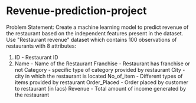 # Revenue-prediction-project

Problem Statement:
Create a machine learning model to predict revenue of the restaurant based on the independent features present in the dataset. Use "Restaurant revenue" dataset which contains 100 observations of restaurants with 8 
attributes:
1. ID - Restaurant ID
2. Name - Name of the Restaurant
    Franchise - Restaurant has franchise or not
    Category - specific type of category provided by restaurant
    City - city in which the restaurant is located
    No_of_item - Different types of items provided by restaurant
    Order_Placed - Order placed by customer to restaurant (in lacs)
    Revenue - Total amount of income generated by the restaurant
